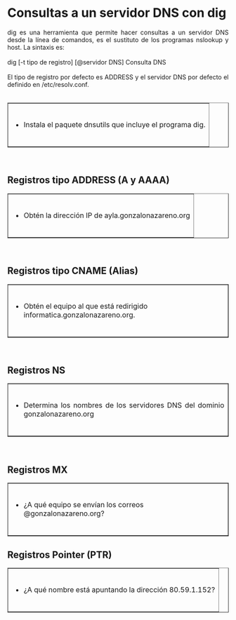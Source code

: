 # Consultas a un servidor DNS con dig
<div style="text-align: justify;"> dig es una herramienta que permite hacer consultas a un servidor DNS desde la línea de comandos, es el sustituto de los programas nslookup y host. La sintaxis es:<br /><br />dig [-t tipo de registro] [@servidor DNS] Consulta DNS<br /><br />El tipo de registro por defecto es ADDRESS y el servidor DNS por defecto el definido en /etc/resolv.conf.<br /> <br /> </div>
<table width="100%" border="1" style="text-align: left; margin-left: 0px; margin-right: 0px;"><tbody>
  <tr>
    <td width="100%" valign="top"><br />
      <ul>
        <li> Instala el paquete dnsutils que incluye el programa dig.</li>
      </ul> <br />
    </td>
  </tr></tbody>
</table>
<div style="text-align: justify;"><br /> </div>
<h2 style="text-align: justify;">Registros tipo ADDRESS (A y AAAA)</h2>
<table width="100%" border="1" style="text-align: left; margin-left: 0px; margin-right: 0px;"><tbody>
  <tr>
    <td width="100%" valign="top"><br />
      <ul>
        <li>Obtén la dirección IP de ayla.gonzalonazareno.org</li>
      </ul><br />
    </td>
  </tr></tbody>
</table>
<div style="text-align: justify;"><br /> </div>
<h2 style="text-align: justify;">Registros tipo CNAME (Alias)</h2>
<table width="100%" border="1" style="text-align: left; margin-left: 0px; margin-right: 0px;"><tbody>
  <tr>
    <td width="100%" valign="top"><br />
      <ul>
        <li>Obtén el equipo al que está redirigido informatica.gonzalonazareno.org.</li>
      </ul><br />
    </td>
  </tr></tbody>
</table>
<div style="text-align: justify;"><br /> </div>
<h2 style="text-align: justify;">Registros NS</h2>
<table width="100%" border="1" style="text-align: left; margin-left: 0px; margin-right: 0px;"><tbody>
  <tr>
    <td width="100%" valign="top"><br />
      <ul style="text-align: justify;">
        <li>Determina los nombres de los servidores DNS del dominio gonzalonazareno.org</li>
      </ul><br />
    </td>
  </tr></tbody>
</table>
<div style="text-align: justify;"><br /> </div>
<h2 style="text-align: justify;">Registros MX</h2>
<div style="text-align: justify;"> </div>
<p style="text-align: justify;">
  <table width="100%" border="1" style="text-align: left; margin-left: 0px; margin-right: 0px;"><tbody>
    <tr>
      <td width="100%" valign="top"><br />
        <ul>
          <li>¿A qué equipo se envían los correos @gonzalonazareno.org?</li>
        </ul><br />
      </td>
    </tr></tbody>
  </table></p>
<div style="text-align: justify;"> </div>
<h2 style="text-align: justify;">Registros Pointer (PTR)</h2>
<table width="100%" border="1" style="text-align: left; margin-left: 0px; margin-right: 0px;"><tbody>
  <tr>
    <td width="100%" valign="top"><br />
      <ul>
        <li>¿A qué nombre está apuntando la dirección 80.59.1.152?</li>
      </ul><br />
    </td>
  </tr></tbody>
</table>
<div style="text-align: justify;"><br /></div>
